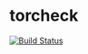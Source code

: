 # torcheck
[![Build Status](https://travis-ci.com/pengyan510/torcheck.svg?branch=master)](https://travis-ci.com/pengyan510/torcheck)
